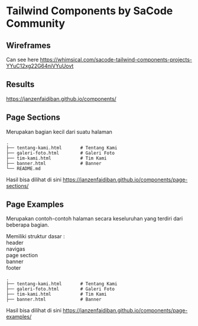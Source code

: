 # Tailwind Components by SaCode Community

## Wireframes

Can see here
https://whimsical.com/sacode-tailwind-components-projects-YYuC12xg22G64niVYuUovt

## Results

https://janzenfaidiban.github.io/components/


## Page Sections

Merupakan bagian kecil dari suatu halaman

    .
    ├── tentang-kami.html       # Tentang Kami
    ├── galeri-foto.html        # Galeri Foto
    ├── tim-kami.html           # Tim Kami
    ├── banner.html             # Banner
    └── README.md

Hasil bisa dilihat di sini
https://janzenfaidiban.github.io/components/page-sections/

## Page Examples

Merupakan contoh-contoh halaman secara keseluruhan yang terdiri dari beberapa bagian.

Memiliki struktur dasar : <br>
header <br> 
navigas <br>
page section <br> 
banner <br> 
footer

    .
    ├── tentang-kami.html       # Tentang Kami
    ├── galeri-foto.html        # Galeri Foto
    ├── tim-kami.html           # Tim Kami
    ├── banner.html             # Banner

Hasil bisa dilihat di sini
https://janzenfaidiban.github.io/components/page-examples/